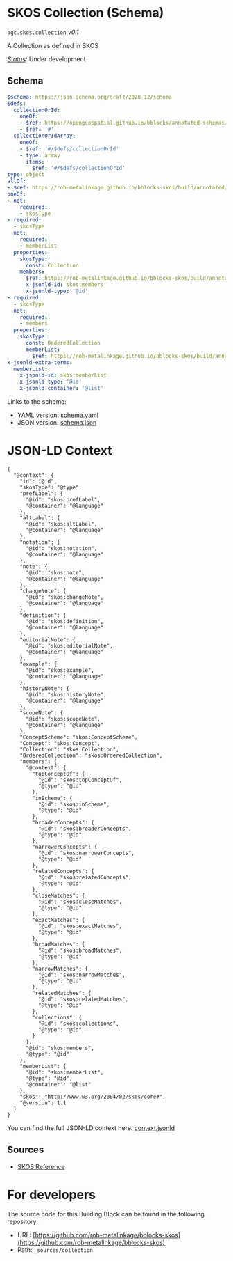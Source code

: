 
# SKOS Collection (Schema)

`ogc.skos.collection` *v0.1*

A Collection as defined in SKOS

[*Status*](http://www.opengis.net/def/status): Under development

## Schema

```yaml
$schema: https://json-schema.org/draft/2020-12/schema
$defs:
  collectionOrId:
    oneOf:
    - $ref: https://opengeospatial.github.io/bblocks/annotated-schemas/ogc-utils/iri-or-curie/schema.yaml
    - $ref: '#'
  collectionOrIdArray:
    oneOf:
    - $ref: '#/$defs/collectionOrId'
    - type: array
      items:
        $ref: '#/$defs/collectionOrId'
type: object
allOf:
- $ref: https://rob-metalinkage.github.io/bblocks-skos/build/annotated/skos/common/schema.yaml
oneOf:
- not:
    required:
    - skosType
- required:
  - skosType
  not:
    required:
    - memberList
  properties:
    skosType:
      const: Collection
    members:
      $ref: https://rob-metalinkage.github.io/bblocks-skos/build/annotated/skos/concept/schema.yaml#/$defs/conceptOrIdArray
      x-jsonld-id: skos:members
      x-jsonld-type: '@id'
- required:
  - skosType
  not:
    required:
    - members
  properties:
    skosType:
      const: OrderedCollection
      memberList:
        $ref: https://rob-metalinkage.github.io/bblocks-skos/build/annotated/skos/concept/schema.yaml#/$defs/conceptOrIdArray
x-jsonld-extra-terms:
  memberList:
    x-jsonld-id: skos:memberList
    x-jsonld-type: '@id'
    x-jsonld-container: '@list'

```

Links to the schema:

* YAML version: [schema.yaml](https://rob-metalinkage.github.io/bblocks-skos/build/annotated/skos/collection/schema.json)
* JSON version: [schema.json](https://rob-metalinkage.github.io/bblocks-skos/build/annotated/skos/collection/schema.yaml)


# JSON-LD Context

```jsonld
{
  "@context": {
    "id": "@id",
    "skosType": "@type",
    "prefLabel": {
      "@id": "skos:prefLabel",
      "@container": "@language"
    },
    "altLabel": {
      "@id": "skos:altLabel",
      "@container": "@language"
    },
    "notation": {
      "@id": "skos:notation",
      "@container": "@language"
    },
    "note": {
      "@id": "skos:note",
      "@container": "@language"
    },
    "changeNote": {
      "@id": "skos:changeNote",
      "@container": "@language"
    },
    "definition": {
      "@id": "skos:definition",
      "@container": "@language"
    },
    "editorialNote": {
      "@id": "skos:editorialNote",
      "@container": "@language"
    },
    "example": {
      "@id": "skos:example",
      "@container": "@language"
    },
    "historyNote": {
      "@id": "skos:historyNote",
      "@container": "@language"
    },
    "scopeNote": {
      "@id": "skos:scopeNote",
      "@container": "@language"
    },
    "ConceptScheme": "skos:ConceptScheme",
    "Concept": "skos:Concept",
    "Collection": "skos:Collection",
    "OrderedCollection": "skos:OrderedCollection",
    "members": {
      "@context": {
        "topConceptOf": {
          "@id": "skos:topConceptOf",
          "@type": "@id"
        },
        "inScheme": {
          "@id": "skos:inScheme",
          "@type": "@id"
        },
        "broaderConcepts": {
          "@id": "skos:broaderConcepts",
          "@type": "@id"
        },
        "narrowerConcepts": {
          "@id": "skos:narrowerConcepts",
          "@type": "@id"
        },
        "relatedConcepts": {
          "@id": "skos:relatedConcepts",
          "@type": "@id"
        },
        "closeMatches": {
          "@id": "skos:closeMatches",
          "@type": "@id"
        },
        "exactMatches": {
          "@id": "skos:exactMatches",
          "@type": "@id"
        },
        "broadMatches": {
          "@id": "skos:broadMatches",
          "@type": "@id"
        },
        "narrowMatches": {
          "@id": "skos:narrowMatches",
          "@type": "@id"
        },
        "relatedMatches": {
          "@id": "skos:relatedMatches",
          "@type": "@id"
        },
        "collections": {
          "@id": "skos:collections",
          "@type": "@id"
        }
      },
      "@id": "skos:members",
      "@type": "@id"
    },
    "memberList": {
      "@id": "skos:memberList",
      "@type": "@id",
      "@container": "@list"
    },
    "skos": "http://www.w3.org/2004/02/skos/core#",
    "@version": 1.1
  }
}
```

You can find the full JSON-LD context here:
[context.jsonld](https://rob-metalinkage.github.io/bblocks-skos/build/annotated/skos/collection/context.jsonld)

## Sources

* [SKOS Reference](https://www.w3.org/TR/skos-reference/)

# For developers

The source code for this Building Block can be found in the following repository:

* URL: [https://github.com/rob-metalinkage/bblocks-skos](https://github.com/rob-metalinkage/bblocks-skos)
* Path: `_sources/collection`

